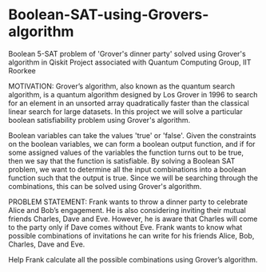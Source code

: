 # Boolean-SAT-using-Grovers-algorithm
Boolean 5-SAT problem of 'Grover's dinner party' solved using Grover's algorithm in Qiskit
Project associated with Quantum Computing Group, IIT Roorkee

MOTIVATION:
Grover’s algorithm, also known as the quantum search algorithm, is a quantum algorithm designed by Los Grover in 1996 to search for an element in an unsorted array quadratically faster than the classical linear search for large datasets. In this project we will solve a particular boolean satisfiability problem using Grover's algorithm.

Boolean variables can take the values 'true' or 'false'. Given the constraints on the boolean variables, we can form a boolean output function, and if for some assigned values of the variables the function turns out to be true, then we say that the function is satisfiable. By solving a Boolean SAT problem, we want to determine all the input combinations into a boolean function such that the output is true. Since we will be searching through the combinations, this can be solved using Grover's algorithm.

PROBLEM STATEMENT:
Frank wants to throw a dinner party to celebrate Alice and Bob’s engagement. He is also considering inviting their mutual friends Charles, Dave and Eve. However, he is aware that Charles will come to the party only if Dave comes without Eve. Frank wants to know what possible combinations of invitations he can write for his friends Alice, Bob, Charles, Dave and Eve.

Help Frank calculate all the possible combinations using Grover’s algorithm.
